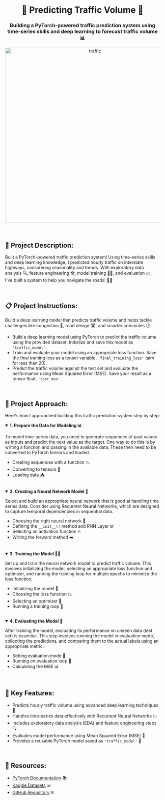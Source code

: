 <h1 align="center">🚗 Predicting Traffic Volume 🚦</h1>

<h3 align="center">
Building a PyTorch-powered traffic prediction system using time-series skills and deep learning to forecast traffic volume 📊
</h3>

<p align="center">
<img width="570" alt="traffic" src="https://github.com/user-attachments/assets/199b7fe4-2b8f-4e91-9a1d-2be839967e29" />
</p>

<br>
<h2 align="left">📝 Project Description:</h2>

<p align="left">
Built a PyTorch-powered traffic prediction system! Using time-series skills and deep learning knowledge, I predicted hourly traffic on interstate highways, considering seasonality and trends. With exploratory data analysis 🔍, feature engineering 🛠️, model training 🏋️‍♂️, and evaluation 📈, I've built a system to help you navigate the roads! 🚗💨
</p>

<br>
<h2 align="left">📋 Project Instructions:</h2>

<p align="left">
Build a deep learning model that predicts traffic volume and helps tackle challenges like congestion 🚧, road design 🛣️, and smarter commutes 🕒:
</p>

<ul>
<li>Build a deep learning model using PyTorch to predict the traffic volume using the provided dataset. Initialize and save this model as <code>'traffic_model'</code>.</li>
<li>Train and evaluate your model using an appropriate loss function. Save the final training loss as a tensor variable, <code>'final_training_loss'</code> (aim for less than 20).</li>
<li>Predict the traffic volume against the test set and evaluate the performance using Mean Squared Error (MSE). Save your result as a tensor float, <code>'test_mse'</code>.</li>
</ul>

<br>
<h2 align="left">🚀 Project Approach:</h2>

<p align="left">
Here's how I approached building this traffic prediction system step by step:
</p>

<details open>
<summary><strong>1. Prepare the Data for Modeling 📊</strong></summary>
<p>To model time-series data, you need to generate sequences of past values as inputs and predict the next value as the target. One way to do this is by writing a function and passing in the available data. These then need to be converted to PyTorch tensors and loaded.</p>
<ul>
<li>Creating sequences with a function 📉</li>
<li>Converting to tensors 🧮</li>
<li>Loading data 📥</li>
</ul>
</details>
<br>


<details open>
<summary><strong>2. Creating a Neural Network Model 🧠</strong></summary>
<p>Select and build an appropriate neural network that is good at handling time series data. Consider using Recurrent Neural Networks, which are designed to capture temporal dependencies in sequential data.</p>
<ul>
<li>Choosing the right neural network 🤖</li>
<li>Defining the <code>__init__()</code> method and RNN Layer ⚙️</li>
<li>Selecting an activation function 🔥</li>
<li>Writing the forward method ➡️</li>
</ul>
</details>
<br>


<details open>
<summary><strong>3. Training the Model 🏃‍♂️</strong></summary>
<p>Set up and train the neural network model to predict traffic volume. This involves initializing the model, selecting an appropriate loss function and optimizer, and running the training loop for multiple epochs to minimize the loss function.</p>
<ul>
<li>Initializing the model 🌱</li>
<li>Choosing the loss function 📉</li>
<li>Selecting an optimizer 🎯</li>
<li>Running a training loop 🔁</li>
</ul>
</details>
<br>


<details open>
<summary><strong>4. Evaluating the Model 📐</strong></summary>
<p>After training the model, evaluating its performance on unseen data (test set) is essential. This step involves running the model in evaluation mode, collecting the predictions, and comparing them to the actual labels using an appropriate metric.</p>
<ul>
<li>Setting evaluation mode 🛑</li>
<li>Running on evaluation loop 🔄</li>
<li>Calculating the MSE 📊</li>
</ul>
</details>

<br>
<h2 align="left">🌟 Key Features:</h2>

<ul>
<li>Predicts hourly traffic volume using advanced deep learning techniques 🚦</li>
<li>Handles time-series data effectively with Recurrent Neural Networks 📉</li>
<li>Includes exploratory data analysis (EDA) and feature engineering steps 🔍</li>
<li>Evaluates model performance using Mean Squared Error (MSE) 📐</li>
<li>Provides a reusable PyTorch model saved as <code>'traffic_model'</code> 💾</li>
</ul>

<br>
<h2 align="left">🔗 Resources:</h2>

<ul>
<li><a href="https://pytorch.org/">PyTorch Documentation</a> 📚</li>
<li><a href="https://www.kaggle.com/datasets">Kaggle Datasets</a> 📊</li>
<li><a href="https://github.com/">GitHub Repository</a> 🌐</li>
</ul>
